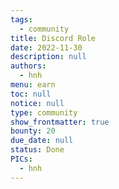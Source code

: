 ```yaml
---
tags: 
  - community
title: Discord Role
date: 2022-11-30
description: null
authors: 
  - hnh
menu: earn
toc: null
notice: null
type: community
show_frontmatter: true
bounty: 20
due_date: null
status: Done
PICs: 
  - hnh
---
```

